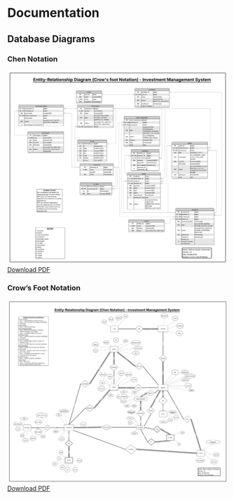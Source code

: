 # Documentation

## Database Diagrams

### Chen Notation
![ERD Chen](./ERD-chen.png)  
[Download PDF](./Entity-Relationship%20Diagram%20(Chen).pdf)

### Crow’s Foot Notation
![ERD Crow’s Foot](./ERD-crows-foot.png)  
[Download PDF](./Entity-Relationship%20Diagram%20(Crow’s%20Foot).pdf)